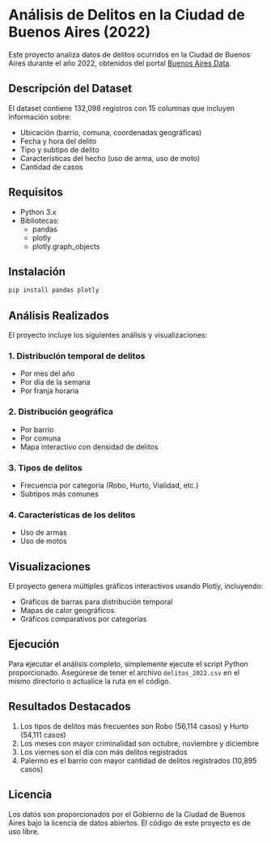 # Análisis de Delitos en la Ciudad de Buenos Aires (2022)

Este proyecto analiza datos de delitos ocurridos en la Ciudad de Buenos Aires durante el año 2022, obtenidos del portal [Buenos Aires Data](https://data.buenosaires.gob.ar/dataset/delitos).

## Descripción del Dataset
El dataset contiene 132,098 registros con 15 columnas que incluyen información sobre:
- Ubicación (barrio, comuna, coordenadas geográficas)
- Fecha y hora del delito
- Tipo y subtipo de delito
- Características del hecho (uso de arma, uso de moto)
- Cantidad de casos

## Requisitos
- Python 3.x
- Bibliotecas:
  - pandas
  - plotly
  - plotly.graph_objects

## Instalación
```bash
pip install pandas plotly
```

## Análisis Realizados
El proyecto incluye los siguientes análisis y visualizaciones:

### 1. Distribución temporal de delitos
- Por mes del año
- Por día de la semana
- Por franja horaria

### 2. Distribución geográfica
- Por barrio
- Por comuna
- Mapa interactivo con densidad de delitos

### 3. Tipos de delitos
- Frecuencia por categoría (Robo, Hurto, Vialidad, etc.)
- Subtipos más comunes

### 4. Características de los delitos
- Uso de armas
- Uso de motos

## Visualizaciones
El proyecto genera múltiples gráficos interactivos usando Plotly, incluyendo:
- Gráficos de barras para distribución temporal
- Mapas de calor geográficos
- Gráficos comparativos por categorías

## Ejecución
Para ejecutar el análisis completo, simplemente ejecute el script Python proporcionado. Asegúrese de tener el archivo `delitos_2022.csv` en el mismo directorio o actualice la ruta en el código.

## Resultados Destacados
1. Los tipos de delitos más frecuentes son Robo (56,114 casos) y Hurto (54,111 casos)
2. Los meses con mayor criminalidad son octubre, noviembre y diciembre
3. Los viernes son el día con más delitos registrados
4. Palermo es el barrio con mayor cantidad de delitos registrados (10,895 casos)

## Licencia
Los datos son proporcionados por el Gobierno de la Ciudad de Buenos Aires bajo la licencia de datos abiertos. El código de este proyecto es de uso libre.

